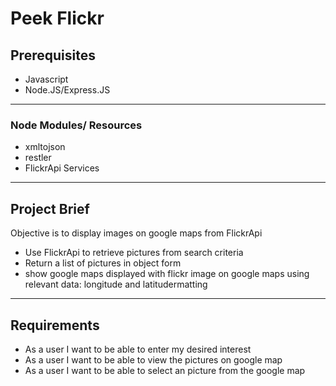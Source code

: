 # Peek Flickr 

## Prerequisites
  - Javascript
  - Node.JS/Express.JS
***
### Node Modules/ Resources
 -  xmltojson
 -  restler
 -  FlickrApi Services
***
## Project Brief

Objective is to display images on google maps from FlickrApi

- Use FlickrApi to retrieve pictures from search criteria 
- Return a list of pictures in object form
- show google maps displayed with flickr image on google maps using relevant data: longitude and latitudermatting 
***
## Requirements

- As a user I want to be able to enter my desired interest
- As a user I want to be able to view the pictures on google map
- As a user I want to be able to select an picture from the google map
